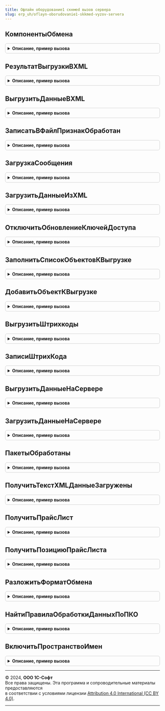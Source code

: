 ```yaml
---
title: Офлайн оборудование1 сккмed вызов сервера
slug: erp_uh/oflayn-oborudovanie1-skkmed-vyzov-servera
---
```



## КомпонентыОбмена
<details style="margin: 1em 0; padding: 0.5em; border: 1px solid #ccc; border-radius: 6px;">

<summary style="font-weight: bold; cursor: pointer;">Описание, пример вызова</summary>

```bsl

// Выполняет подготовку структуры КомпонентыОбмена.
// Параметры:
//   НаправлениеОбмена - Строка - отправка или Получение.
//   ВерсияФорматаОбменаПриЗагрузке - Строка - версия формата, которая должна применяться при загрузке данных.
//
// Возвращаемое значение:
//   Структура - компоненты обмена.
//
Функция КомпонентыОбмена(НаправлениеОбмена, ВерсияФормата, РасширениеФормата, ВерсияФорматаОбменаПриЗагрузке = "", РасширениеФорматаПриЗагрузке = "") Экспорт
```

Пример вызова
```bsl
Результат = ОфлайнОборудование1СККМEDВызовСервера.КомпонентыОбмена(НаправлениеОбмена, ВерсияФормата, РасширениеФормата, ВерсияФорматаОбменаПриЗагрузке, РасширениеФорматаПриЗагрузке);
```
</details>

## РезультатВыгрузкиВXML
<details style="margin: 1em 0; padding: 0.5em; border: 1px solid #ccc; border-radius: 6px;">

<summary style="font-weight: bold; cursor: pointer;">Описание, пример вызова</summary>

```bsl

// Выполняет выгрузку данных.
// Параметры:
//  СтруктураПараметров - Структура - параметры выполнения процедуры:
//  АдресРезультата - Строка - .
//
Процедура РезультатВыгрузкиВXML(СтруктураПараметров, АдресРезультата) Экспорт
```

Пример вызова
```bsl
ОфлайнОборудование1СККМEDВызовСервера.РезультатВыгрузкиВXML(СтруктураПараметров, АдресРезультата) 
```
</details>

## ВыгрузитьДанныеВXML
<details style="margin: 1em 0; padding: 0.5em; border: 1px solid #ccc; border-radius: 6px;">

<summary style="font-weight: bold; cursor: pointer;">Описание, пример вызова</summary>

```bsl

// Выгружает объекты и возвращает результат выгрузки.
//
// Параметры:
//   СтруктураПараметров - Структура:
//     * ДанныеВыгрузки - Структура:
//        ** Параметры - Структура:
//            *** Идентификатор - Строка
//
// Возвращаемое значение:
//   Структура - структура с результатом выгрузки:
//     * ТекстВыгрузки - Строка - текст сообщения обмена.
//     * ЕстьВыгруженныеОбъекты - Булево - Истина, если выгружен хотя бы один объект.
//     * ЕстьОшибки - Булево - Истина, если при выгрузке произошли ошибки.
//     * ТекстОшибки - Строка - текст ошибки при выгрузке.
//     * ВыгруженныеОбъекты - Массив - массив выгруженных объектов по настройкам обработки.
//     * ВыгруженныеПоСсылкеОбъекты - Массив - массив выгруженных объектов по ссылкам.
//
Функция ВыгрузитьДанныеВXML(СтруктураПараметров) Экспорт
```

Пример вызова
```bsl
Результат = ОфлайнОборудование1СККМEDВызовСервера.ВыгрузитьДанныеВXML(СтруктураПараметров));
```
</details>

## ЗаписатьВФайлПризнакОбработан
<details style="margin: 1em 0; padding: 0.5em; border: 1px solid #ccc; border-radius: 6px;">

<summary style="font-weight: bold; cursor: pointer;">Описание, пример вызова</summary>

```bsl

Процедура ЗаписатьВФайлПризнакОбработан(КомпонентыОбмена) Экспорт
```

Пример вызова
```bsl
ОфлайнОборудование1СККМEDВызовСервера.ЗаписатьВФайлПризнакОбработан(КомпонентыОбмена));
```
</details>

## ЗагрузкаСообщения
<details style="margin: 1em 0; padding: 0.5em; border: 1px solid #ccc; border-radius: 6px;">

<summary style="font-weight: bold; cursor: pointer;">Описание, пример вызова</summary>

```bsl

// Выполняет загрузку сообщения.
// Параметры:
//   СтруктураПараметров - Структура:
//    * ТекстXML - Строка - сообщение которое следует загрузить (в случае загрузки из текста).
//    * АдресНаСервере - Строка - имя временного файла с данными для загрузки (при загрузке из файла)
//   АдресРезультата - Строка - адрес для размещения результата, при запуске из фонового задания.
//
Процедура ЗагрузкаСообщения(СтруктураПараметров, АдресРезультата) Экспорт
```

Пример вызова
```bsl
ОфлайнОборудование1СККМEDВызовСервера.ЗагрузкаСообщения(СтруктураПараметров, АдресРезультата) 
```
</details>

## ЗагрузитьДанныеИзXML
<details style="margin: 1em 0; padding: 0.5em; border: 1px solid #ccc; border-radius: 6px;">

<summary style="font-weight: bold; cursor: pointer;">Описание, пример вызова</summary>

```bsl

// Загружает данные из сообщения обмена.
//
// Параметры:
//  ЧтениеXML	 - ЧтениеXML - инициализированный сообщением обмена объект ЧтениеXML.
//
// Возвращаемое значение:
//   Структура:
//    * ЕстьОшибки - Булево - признак, что во время загрузки сообщения обмена возникли ошибки.
//    * ТекстОшибки - Строка - текст сообщения об ошибке.
//    * ЗагруженныеОбъекты - Массив - массив загруженных объектов.
//
Функция ЗагрузитьДанныеИзXML(ЧтениеXML) Экспорт
```

Пример вызова
```bsl
Результат = ОфлайнОборудование1СККМEDВызовСервера.ЗагрузитьДанныеИзXML(ЧтениеXML));
```
</details>

## ОтключитьОбновлениеКлючейДоступа
<details style="margin: 1em 0; padding: 0.5em; border: 1px solid #ccc; border-radius: 6px;">

<summary style="font-weight: bold; cursor: pointer;">Описание, пример вызова</summary>

```bsl

Процедура ОтключитьОбновлениеКлючейДоступа(Отключить, ПланироватьОбновление = Истина) Экспорт
```

Пример вызова
```bsl
ОфлайнОборудование1СККМEDВызовСервера.ОтключитьОбновлениеКлючейДоступа(Отключить, ПланироватьОбновление);
```
</details>

## ЗаполнитьСписокОбъектовКВыгрузке
<details style="margin: 1em 0; padding: 0.5em; border: 1px solid #ccc; border-radius: 6px;">

<summary style="font-weight: bold; cursor: pointer;">Описание, пример вызова</summary>

```bsl

// Готовит список объектов, подлежащих выгрузке.
Процедура ЗаполнитьСписокОбъектовКВыгрузке(КомпонентыОбмена, СтруктураПараметров) Экспорт
```

Пример вызова
```bsl
ОфлайнОборудование1СККМEDВызовСервера.ЗаполнитьСписокОбъектовКВыгрузке(КомпонентыОбмена, СтруктураПараметров));
```
</details>

## ДобавитьОбъектКВыгрузке
<details style="margin: 1em 0; padding: 0.5em; border: 1px solid #ccc; border-radius: 6px;">

<summary style="font-weight: bold; cursor: pointer;">Описание, пример вызова</summary>

```bsl

Процедура ДобавитьОбъектКВыгрузке(ОбъектыКВыгрузке, ВыгружаемыйОбъект) Экспорт
```

Пример вызова
```bsl
ОфлайнОборудование1СККМEDВызовСервера.ДобавитьОбъектКВыгрузке(ОбъектыКВыгрузке, ВыгружаемыйОбъект));
```
</details>

## ВыгрузитьШтрихкоды
<details style="margin: 1em 0; padding: 0.5em; border: 1px solid #ccc; border-radius: 6px;">

<summary style="font-weight: bold; cursor: pointer;">Описание, пример вызова</summary>

```bsl

Процедура ВыгрузитьШтрихкоды(ПараметрыШтрихкода, ОбъектыКВыгрузке) Экспорт
```

Пример вызова
```bsl
ОфлайнОборудование1СККМEDВызовСервера.ВыгрузитьШтрихкоды(ПараметрыШтрихкода, ОбъектыКВыгрузке));
```
</details>

## ЗаписиШтрихКода
<details style="margin: 1em 0; padding: 0.5em; border: 1px solid #ccc; border-radius: 6px;">

<summary style="font-weight: bold; cursor: pointer;">Описание, пример вызова</summary>

```bsl

Функция ЗаписиШтрихКода(ПараметрыШтрихкода) Экспорт
```

Пример вызова
```bsl
Результат = ОфлайнОборудование1СККМEDВызовСервера.ЗаписиШтрихКода(ПараметрыШтрихкода));
```
</details>

## ВыгрузитьДанныеНаСервере
<details style="margin: 1em 0; padding: 0.5em; border: 1px solid #ccc; border-radius: 6px;">

<summary style="font-weight: bold; cursor: pointer;">Описание, пример вызова</summary>

```bsl

// Выгрузить данные на сервере.
//
// Параметры:
//  ДанныеВыгрузки - Структура - Данные выгрузки
//
// Возвращаемое значение:
//  Неопределено.
Функция ВыгрузитьДанныеНаСервере(ДанныеВыгрузки) Экспорт
```

Пример вызова
```bsl
Результат = ОфлайнОборудование1СККМEDВызовСервера.ВыгрузитьДанныеНаСервере(ДанныеВыгрузки) 
```
</details>

## ЗагрузитьДанныеНаСервере
<details style="margin: 1em 0; padding: 0.5em; border: 1px solid #ccc; border-radius: 6px;">

<summary style="font-weight: bold; cursor: pointer;">Описание, пример вызова</summary>

```bsl

// Загрузить данные на сервере.
//
// Параметры:
//  АдресФайлаЗагрузки - ХранилищеЗначения - Адрес файла загрузки.
//
// Возвращаемое значение:
//  Неопределено.
Функция ЗагрузитьДанныеНаСервере(АдресФайлаЗагрузки) Экспорт
```

Пример вызова
```bsl
Результат = ОфлайнОборудование1СККМEDВызовСервера.ЗагрузитьДанныеНаСервере(АдресФайлаЗагрузки) 
```
</details>

## ПакетыОбработаны
<details style="margin: 1em 0; padding: 0.5em; border: 1px solid #ccc; border-radius: 6px;">

<summary style="font-weight: bold; cursor: pointer;">Описание, пример вызова</summary>

```bsl

Процедура ПакетыОбработаны(Отказ, ПакетыОбработаны, Выгрузка, Пакеты, ВыходныеПараметры) Экспорт
```

Пример вызова
```bsl
ОфлайнОборудование1СККМEDВызовСервера.ПакетыОбработаны(Отказ, ПакетыОбработаны, Выгрузка, Пакеты, ВыходныеПараметры) 
```
</details>

## ПолучитьТекстXMLДанныеЗагружены
<details style="margin: 1em 0; padding: 0.5em; border: 1px solid #ccc; border-radius: 6px;">

<summary style="font-weight: bold; cursor: pointer;">Описание, пример вызова</summary>

```bsl

// Получить текст XMLДанные загружены.
//
// Возвращаемое значение:
//  ЗаписьXML - Получить текст XMLДанные загружены
Функция ПолучитьТекстXMLДанныеЗагружены() Экспорт
```

Пример вызова
```bsl
Результат = ОфлайнОборудование1СККМEDВызовСервера.ПолучитьТекстXMLДанныеЗагружены() 
```
</details>

## ПолучитьПрайсЛист
<details style="margin: 1em 0; padding: 0.5em; border: 1px solid #ccc; border-radius: 6px;">

<summary style="font-weight: bold; cursor: pointer;">Описание, пример вызова</summary>

```bsl

// Формирует прайс лист
//
// Параметры:
//  КомпонентыОбмена - Структура
//  ОбъектыКВыгрузке - Массив
//  ИсходныеДанные - Структура:
//   * Параметры - Структура:
//      ** Идентификатор - Строка
//   * ПрайсЛист - Массив из Структура
//
Процедура ПолучитьПрайсЛист(КомпонентыОбмена, ОбъектыКВыгрузке, ИсходныеДанные, ПрайсЛист) Экспорт
```

Пример вызова
```bsl
ОфлайнОборудование1СККМEDВызовСервера.ПолучитьПрайсЛист(КомпонентыОбмена, ОбъектыКВыгрузке, ИсходныеДанные, ПрайсЛист));
```
</details>

## ПолучитьПозициюПрайсЛиста
<details style="margin: 1em 0; padding: 0.5em; border: 1px solid #ccc; border-radius: 6px;">

<summary style="font-weight: bold; cursor: pointer;">Описание, пример вызова</summary>

```bsl

Процедура ПолучитьПозициюПрайсЛиста(КомпонентыОбмена, ОбъектыКВыгрузке, ИсходныеДанные, ПозицииПрайсЛиста) Экспорт
```

Пример вызова
```bsl
ОфлайнОборудование1СККМEDВызовСервера.ПолучитьПозициюПрайсЛиста(КомпонентыОбмена, ОбъектыКВыгрузке, ИсходныеДанные, ПозицииПрайсЛиста));
```
</details>

## РазложитьФорматОбмена
<details style="margin: 1em 0; padding: 0.5em; border: 1px solid #ccc; border-radius: 6px;">

<summary style="font-weight: bold; cursor: pointer;">Описание, пример вызова</summary>

```bsl

Функция РазложитьФорматОбмена(Знач ФорматОбмена) Экспорт
```

Пример вызова
```bsl
Результат = ОфлайнОборудование1СККМEDВызовСервера.РазложитьФорматОбмена(ФорматОбмена));
```
</details>

## НайтиПравилаОбработкиДанныхПоПКО
<details style="margin: 1em 0; padding: 0.5em; border: 1px solid #ccc; border-radius: 6px;">

<summary style="font-weight: bold; cursor: pointer;">Описание, пример вызова</summary>

```bsl

Функция НайтиПравилаОбработкиДанныхПоПКО(КомпонентыОбмена, ИмяПКО) Экспорт
```

Пример вызова
```bsl
Результат = ОфлайнОборудование1СККМEDВызовСервера.НайтиПравилаОбработкиДанныхПоПКО(КомпонентыОбмена, ИмяПКО));
```
</details>

## ВключитьПространствоИмен
<details style="margin: 1em 0; padding: 0.5em; border: 1px solid #ccc; border-radius: 6px;">

<summary style="font-weight: bold; cursor: pointer;">Описание, пример вызова</summary>

```bsl

Процедура ВключитьПространствоИмен(КомпонентыОбмена, Знач ПространствоИмен, Знач Псевдоним = "") Экспорт
```

Пример вызова
```bsl
ОфлайнОборудование1СККМEDВызовСервера.ВключитьПространствоИмен(КомпонентыОбмена, ПространствоИмен, Псевдоним);
```
</details>

---

© 2024, **ООО 1С-Софт**  
Все права защищены. Эта программа и сопроводительные материалы предоставляются  
в соответствии с условиями лицензии [Attribution 4.0 International (CC BY 4.0)](https://creativecommons.org/licenses/by/4.0/legalcode).

---
